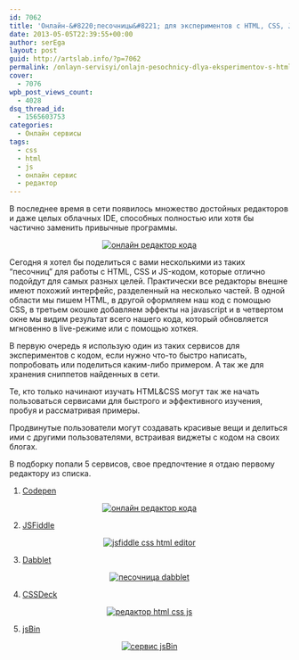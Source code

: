 ```yaml
---
id: 7062
title: 'Онлайн-&#8220;песочницы&#8221; для экспериментов с HTML, CSS, JS (5 сервисов)'
date: 2013-05-05T22:39:55+00:00
author: serEga
layout: post
guid: http://artslab.info/?p=7062
permalink: /onlayn-servisyi/onlajn-pesochnicy-dlya-eksperimentov-s-html-css-js/
cover:
  - 7076
wpb_post_views_count:
  - 4028
dsq_thread_id:
  - 1565603753
categories:
  - Онлайн сервисы
tags:
  - css
  - html
  - js
  - онлайн сервис
  - редактор
---
```

В последнее время в сети появилось множество достойных редакторов и даже целых облачных IDE, способных полностью или хотя бы частично заменить привычные программы.

<center>
  <a href="http://img.artslab.info/codepen.jpg"><img src="http://img.artslab.info/codepen-300x174.jpg" alt="онлайн редактор кода" class="aligncenter size-medium wp-image-7064" srcset="http://img.artslab.info/codepen-300x174.jpg 300w, http://img.artslab.info/codepen-1024x594.jpg 1024w, http://img.artslab.info/codepen.jpg 1298w" sizes="(max-width: 300px) 100vw, 300px" /></a>
</center>

Сегодня я хотел бы поделиться с вами несколькими из таких &#8220;песочниц&#8221; для работы с HTML, CSS и JS-кодом, которые отлично подойдут для самых разных целей. Практически все редакторы внешне имеют похожий интерфейс, разделенный на несколько частей. В одной области мы пишем HTML, в другой оформляем наш код с помощью CSS, в третьем окошке добавляем эффекты на javascript и в четвертом окне мы видим результат всего нашего кода, который обновляется мгновенно в live-режиме или с помощью хоткея. 

<!--more-->

В первую очередь я использую один из таких сервисов для экспериментов с кодом, если нужно что-то быстро написать, попробовать или поделиться каким-либо примером. А так же для хранения сниппетов найденных в сети.   

  
Те, кто только начинают изучать HTML&CSS могут так же начать пользоваться сервисами для быстрого и эффективного изучения, пробуя и рассматривая примеры. 
  
Продвинутые пользователи могут создавать красивые вещи и делиться ими с другими пользователями, встраивая виджеты с кодом на своих блогах.

В подборку попали 5 сервисов, свое предпочтение я отдаю первому редактору из списка.

1. [Codepen](http://codepen.io/)

<center>
  <a href="http://img.artslab.info/codepen.jpg"><img src="http://img.artslab.info/codepen-300x174.jpg" alt="онлайн редактор кода" class="aligncenter size-medium wp-image-7064" srcset="http://img.artslab.info/codepen-300x174.jpg 300w, http://img.artslab.info/codepen-1024x594.jpg 1024w, http://img.artslab.info/codepen.jpg 1298w" sizes="(max-width: 300px) 100vw, 300px" /></a>
</center>

2. [JSFiddle](http://jsfiddle.net/)

<center>
  <a href="http://img.artslab.info/jsfiddle.jpg"><img src="http://img.artslab.info/jsfiddle-300x154.jpg" alt="jsfiddle css html editor" class="aligncenter size-medium wp-image-7065" srcset="http://img.artslab.info/jsfiddle-300x154.jpg 300w, http://img.artslab.info/jsfiddle-1024x525.jpg 1024w, http://img.artslab.info/jsfiddle.jpg 1196w" sizes="(max-width: 300px) 100vw, 300px" /></a>
</center>

3. [Dabblet](http://dabblet.com/)

<center>
  <a href="http://img.artslab.info/dabblet_editor.jpg"><img src="http://img.artslab.info/dabblet_editor-300x128.jpg" alt="песочница dabblet" class="aligncenter size-medium wp-image-7066" srcset="http://img.artslab.info/dabblet_editor-300x128.jpg 300w, http://img.artslab.info/dabblet_editor-1024x438.jpg 1024w, http://img.artslab.info/dabblet_editor.jpg 1274w" sizes="(max-width: 300px) 100vw, 300px" /></a>
</center>

4. [CSSDeck](http://cssdeck.com/)

<center>
  <a href="http://img.artslab.info/cssdeck_redaktor_html_css.png"><img src="http://img.artslab.info/cssdeck_redaktor_html_css-300x166.png" alt="редактор html css js" class="aligncenter size-medium wp-image-7067" srcset="http://img.artslab.info/cssdeck_redaktor_html_css-300x166.png 300w, http://img.artslab.info/cssdeck_redaktor_html_css-1024x567.png 1024w, http://img.artslab.info/cssdeck_redaktor_html_css.png 1290w" sizes="(max-width: 300px) 100vw, 300px" /></a>
</center>

5. [jsBin](http://jsbin.com/)

<center>
  <a href="http://img.artslab.info/snippeti_hranenie_onlain.jpg"><img src="http://img.artslab.info/snippeti_hranenie_onlain-300x169.jpg" alt="сервис jsBin" class="aligncenter size-medium wp-image-7068" srcset="http://img.artslab.info/snippeti_hranenie_onlain-300x169.jpg 300w, http://img.artslab.info/snippeti_hranenie_onlain-1024x579.jpg 1024w, http://img.artslab.info/snippeti_hranenie_onlain.jpg 1279w" sizes="(max-width: 300px) 100vw, 300px" /></a>
</center>